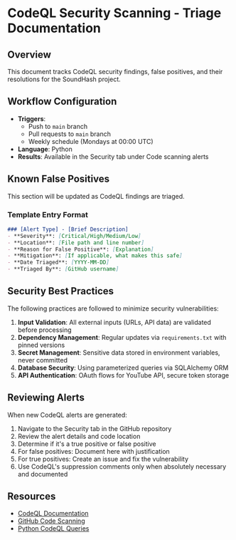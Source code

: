 # CodeQL Security Scanning - Triage Documentation

## Overview

This document tracks CodeQL security findings, false positives, and their resolutions for the SoundHash project.

## Workflow Configuration

- **Triggers**: 
  - Push to `main` branch
  - Pull requests to `main` branch
  - Weekly schedule (Mondays at 00:00 UTC)
- **Language**: Python
- **Results**: Available in the Security tab under Code scanning alerts

## Known False Positives

This section will be updated as CodeQL findings are triaged.

### Template Entry Format

```markdown
### [Alert Type] - [Brief Description]
- **Severity**: [Critical/High/Medium/Low]
- **Location**: [File path and line number]
- **Reason for False Positive**: [Explanation]
- **Mitigation**: [If applicable, what makes this safe]
- **Date Triaged**: [YYYY-MM-DD]
- **Triaged By**: [GitHub username]
```

## Security Best Practices

The following practices are followed to minimize security vulnerabilities:

1. **Input Validation**: All external inputs (URLs, API data) are validated before processing
2. **Dependency Management**: Regular updates via `requirements.txt` with pinned versions
3. **Secret Management**: Sensitive data stored in environment variables, never committed
4. **Database Security**: Using parameterized queries via SQLAlchemy ORM
5. **API Authentication**: OAuth flows for YouTube API, secure token storage

## Reviewing Alerts

When new CodeQL alerts are generated:

1. Navigate to the Security tab in the GitHub repository
2. Review the alert details and code location
3. Determine if it's a true positive or false positive
4. For false positives: Document here with justification
5. For true positives: Create an issue and fix the vulnerability
6. Use CodeQL's suppression comments only when absolutely necessary and documented

## Resources

- [CodeQL Documentation](https://codeql.github.com/docs/)
- [GitHub Code Scanning](https://docs.github.com/en/code-security/code-scanning)
- [Python CodeQL Queries](https://codeql.github.com/codeql-query-help/python/)
